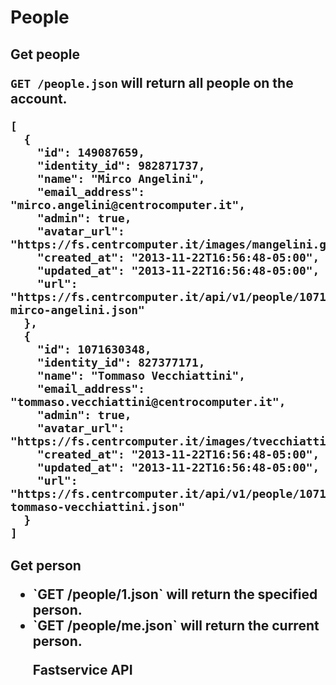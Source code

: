 People
===============
<h2>Get people

`GET /people.json` will return all people on the account.

```
[
  {
    "id": 149087659,
    "identity_id": 982871737,
    "name": "Mirco Angelini",
    "email_address": "mirco.angelini@centrocomputer.it",
    "admin": true,
    "avatar_url": "https://fs.centrcomputer.it/images/mangelini.gif",
    "created_at": "2013-11-22T16:56:48-05:00",
    "updated_at": "2013-11-22T16:56:48-05:00",
    "url": "https://fs.centrcomputer.it/api/v1/people/1071630348-mirco-angelini.json"
  },
  {
    "id": 1071630348,
    "identity_id": 827377171,
    "name": "Tommaso Vecchiattini",
    "email_address": "tommaso.vecchiattini@centrocomputer.it",
    "admin": true,
    "avatar_url": "https://fs.centrcomputer.it/images/tvecchiattini.gif",
    "created_at": "2013-11-22T16:56:48-05:00",
    "updated_at": "2013-11-22T16:56:48-05:00",
    "url": "https://fs.centrcomputer.it/api/v1/people/1071630348-tommaso-vecchiattini.json"
  }
]
```
<h2>Get person

<ul>
  <li>`GET /people/1.json` will return the specified person.</li>
  <li>`GET /people/me.json` will return the current person.</li>
  
  

Fastservice API
